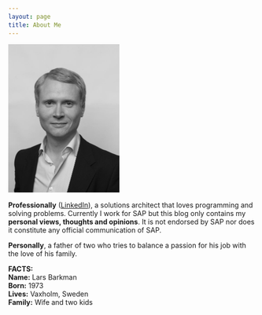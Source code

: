```yaml
---
layout: page
title: About Me
---
```


<img src="/images/Lars_Barkman.jpg" alt="Image Lars Barkman" style="width:226px;height:302px;">

**Professionally** ([LinkedIn](https://se.linkedin.com/in/larsbarkman)), a solutions architect that loves programming and solving problems. Currently I work for SAP but this blog only contains my **personal views, thoughts and opinions**. It is not endorsed by SAP nor does it constitute any official communication of SAP.

**Personally**, a father of two who tries to balance a passion for his job with the love of his family.

**FACTS:**  
**Name:** Lars Barkman  
**Born:** 1973  
**Lives:** Vaxholm, Sweden  
**Family:** Wife and two kids  